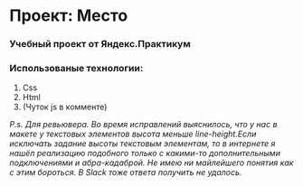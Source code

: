 # Проект: Место

### Учебный проект от Яндекс.Практикум

### Использованые технологии:
1. Css
2. Html
3. (Чуток js в комменте)

*P.s. Для ревьювера. Во время исправлений выяснилось, что у нас в макете у текстовых элементов высота меньше line-height.Если исключать задание высоты текстовым элементам, то в интернете я нашёл реализацию подобного только с какими-то дополнительными подключениями и абра-кадаброй. Не имею ни майлейшего понятия как с этим бороться. В Slack тоже ответа получить не удалось.*
